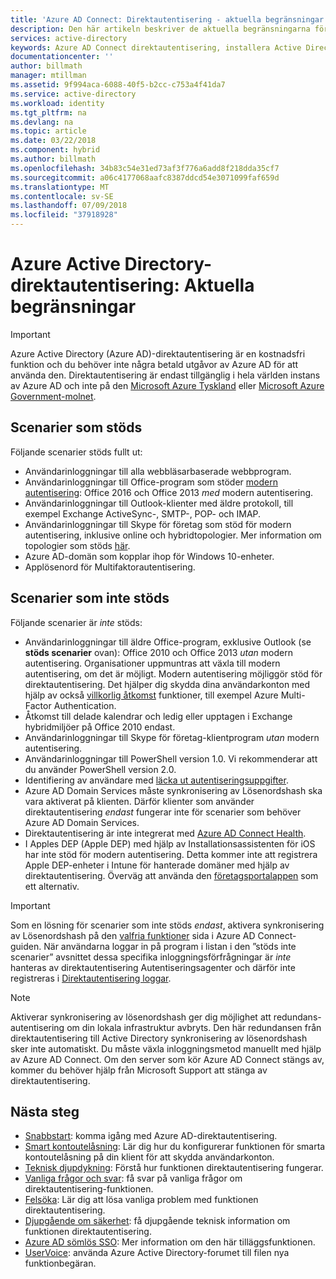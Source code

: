 ```yaml
---
title: 'Azure AD Connect: Direktautentisering - aktuella begränsningar | Microsoft Docs'
description: Den här artikeln beskriver de aktuella begränsningarna för Azure Active Directory (Azure AD)-direktautentisering
services: active-directory
keywords: Azure AD Connect direktautentisering, installera Active Directory, nödvändiga komponenter för Azure AD, SSO, enkel inloggning
documentationcenter: ''
author: billmath
manager: mtillman
ms.assetid: 9f994aca-6088-40f5-b2cc-c753a4f41da7
ms.service: active-directory
ms.workload: identity
ms.tgt_pltfrm: na
ms.devlang: na
ms.topic: article
ms.date: 03/22/2018
ms.component: hybrid
ms.author: billmath
ms.openlocfilehash: 34b83c54e31ed73af3f776a6add8f218dda35cf7
ms.sourcegitcommit: a06c4177068aafc8387ddcd54e3071099faf659d
ms.translationtype: MT
ms.contentlocale: sv-SE
ms.lasthandoff: 07/09/2018
ms.locfileid: "37918928"
---
```

# <a name="azure-active-directory-pass-through-authentication-current-limitations"></a>Azure Active Directory-direktautentisering: Aktuella begränsningar

>[!IMPORTANT]
>Azure Active Directory (Azure AD)-direktautentisering är en kostnadsfri funktion och du behöver inte några betald utgåvor av Azure AD för att använda den. Direktautentisering är endast tillgänglig i hela världen instans av Azure AD och inte på den [Microsoft Azure Tyskland](http://www.microsoft.de/cloud-deutschland) eller [Microsoft Azure Government-molnet](https://azure.microsoft.com/features/gov/).

## <a name="supported-scenarios"></a>Scenarier som stöds

Följande scenarier stöds fullt ut:

- Användarinloggningar till alla webbläsarbaserade webbprogram.
- Användarinloggningar till Office-program som stöder [modern autentisering](https://aka.ms/modernauthga): Office 2016 och Office 2013 _med_ modern autentisering.
- Användarinloggningar till Outlook-klienter med äldre protokoll, till exempel Exchange ActiveSync-, SMTP-, POP- och IMAP.
- Användarinloggningar till Skype för företag som stöd för modern autentisering, inklusive online och hybridtopologier. Mer information om topologier som stöds [här](https://technet.microsoft.com/library/mt803262.aspx).
- Azure AD-domän som kopplar ihop för Windows 10-enheter.
- Applösenord för Multifaktorautentisering.

## <a name="unsupported-scenarios"></a>Scenarier som inte stöds

Följande scenarier är _inte_ stöds:

- Användarinloggningar till äldre Office-program, exklusive Outlook (se **stöds scenarier** ovan): Office 2010 och Office 2013 _utan_ modern autentisering. Organisationer uppmuntras att växla till modern autentisering, om det är möjligt. Modern autentisering möjliggör stöd för direktautentisering. Det hjälper dig skydda dina användarkonton med hjälp av också [villkorlig åtkomst](../active-directory-conditional-access-azure-portal.md) funktioner, till exempel Azure Multi-Factor Authentication.
- Åtkomst till delade kalendrar och ledig eller upptagen i Exchange hybridmiljöer på Office 2010 endast.
- Användarinloggningar till Skype för företag-klientprogram _utan_ modern autentisering.
- Användarinloggningar till PowerShell version 1.0. Vi rekommenderar att du använder PowerShell version 2.0.
- Identifiering av användare med [läcka ut autentiseringsuppgifter](../active-directory-reporting-risk-events.md#leaked-credentials).
- Azure AD Domain Services måste synkronisering av Lösenordshash ska vara aktiverat på klienten. Därför klienter som använder direktautentisering _endast_ fungerar inte för scenarier som behöver Azure AD Domain Services.
- Direktautentisering är inte integrerat med [Azure AD Connect Health](../connect-health/active-directory-aadconnect-health.md).
- I Apples DEP (Apple DEP) med hjälp av Installationsassistenten för iOS har inte stöd för modern autentisering. Detta kommer inte att registrera Apple DEP-enheter i Intune för hanterade domäner med hjälp av direktautentisering. Överväg att använda den [företagsportalappen](https://blogs.technet.microsoft.com/intunesupport/2018/02/08/support-for-multi-token-dep-and-authentication-with-company-portal/) som ett alternativ.

>[!IMPORTANT]
>Som en lösning för scenarier som inte stöds _endast_, aktivera synkronisering av Lösenordshash på den [valfria funktioner](active-directory-aadconnect-get-started-custom.md#optional-features) sida i Azure AD Connect-guiden. När användarna loggar in på program i listan i den ”stöds inte scenarier” avsnittet dessa specifika inloggningsförfrågningar är _inte_ hanteras av direktautentisering Autentiseringsagenter och därför inte registreras i [ Direktautentisering loggar](active-directory-aadconnect-troubleshoot-pass-through-authentication.md#collecting-pass-through-authentication-agent-logs).

>[!NOTE]
Aktiverar synkronisering av lösenordshash ger dig möjlighet att redundans-autentisering om din lokala infrastruktur avbryts. Den här redundansen från direktautentisering till Active Directory synkronisering av lösenordshash sker inte automatiskt. Du måste växla inloggningsmetod manuellt med hjälp av Azure AD Connect. Om den server som kör Azure AD Connect stängs av, kommer du behöver hjälp från Microsoft Support att stänga av direktautentisering.

## <a name="next-steps"></a>Nästa steg
- [Snabbstart](active-directory-aadconnect-pass-through-authentication-quick-start.md): komma igång med Azure AD-direktautentisering.
- [Smart kontoutelåsning](../authentication/howto-password-smart-lockout.md): Lär dig hur du konfigurerar funktionen för smarta kontoutelåsning på din klient för att skydda användarkonton.
- [Teknisk djupdykning](active-directory-aadconnect-pass-through-authentication-how-it-works.md): Förstå hur funktionen direktautentisering fungerar.
- [Vanliga frågor och svar](active-directory-aadconnect-pass-through-authentication-faq.md): få svar på vanliga frågor om direktautentisering-funktionen.
- [Felsöka](active-directory-aadconnect-troubleshoot-pass-through-authentication.md): Lär dig att lösa vanliga problem med funktionen direktautentisering.
- [Djupgående om säkerhet](active-directory-aadconnect-pass-through-authentication-security-deep-dive.md): få djupgående teknisk information om funktionen direktautentisering.
- [Azure AD sömlös SSO](active-directory-aadconnect-sso.md): Mer information om den här tilläggsfunktionen.
- [UserVoice](https://feedback.azure.com/forums/169401-azure-active-directory/category/160611-directory-synchronization-aad-connect): använda Azure Active Directory-forumet till filen nya funktionbegäran.
